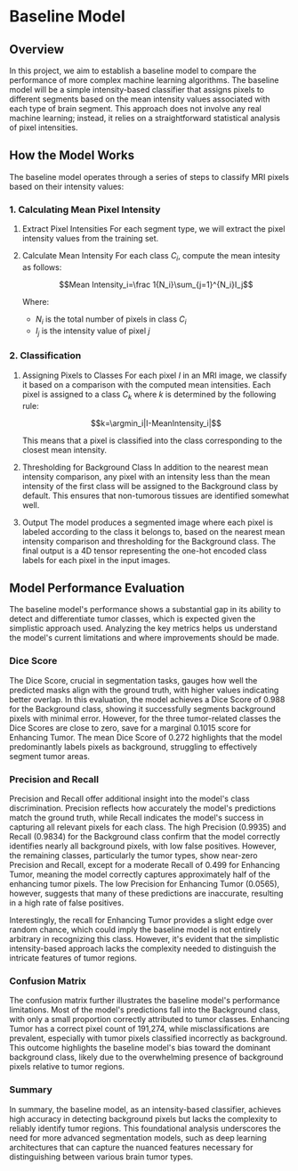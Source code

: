 # Baseline Model

## Overview

In this project, we aim to establish a baseline model to compare the performance of more complex machine learning algorithms. The baseline model will be a simple intensity-based classifier that assigns pixels to different segments based on the mean intensity values associated with each type of brain segment. This approach does not involve any real machine learning; instead, it relies on a straightforward statistical analysis of pixel intensities.

## How the Model Works

The baseline model operates through a series of steps to classify MRI pixels based on their intensity values:

### 1. Calculating Mean Pixel Intensity

1. Extract Pixel Intensities
    For each segment type, we will extract the pixel intensity values from the training set.
1. Calculate Mean Intensity
    For each class $C_i$, compute the mean intesity as follows:

    ```math
    Mean Intensity_i=\frac 1{N_i}\sum_{j=1}^{N_i}I_j
    ```

    Where:
    * $N_i$ is the total number of pixels in class $C_i$
    * $I_j$ is the intensity value of pixel $j$

### 2. Classification

1. Assigning Pixels to Classes
    For each pixel $I$ in an MRI image, we classify it based on a comparison with the computed mean intensities. Each pixel is assigned to a class $C_k$ where $k$ is determined by the following rule:

    ```math
    k=\argmin_i|I-MeanIntensity_i|
    ```

    This means that a pixel is classified into the class corresponding to the closest mean intensity.

2. Thresholding for Background Class
    In addition to the nearest mean intensity comparison, any pixel with an intensity less than the mean intensity of the first class will be assigned to the Background class by default. This ensures that non-tumorous tissues are identified somewhat well.

3. Output
    The model produces a segmented image where each pixel is labeled according to the class it belongs to, based on the nearest mean intensity comparison and thresholding for the Background class. The final output is a 4D tensor representing the one-hot encoded class labels for each pixel in the input images.

## Model Performance Evaluation

The baseline model's performance shows a substantial gap in its ability to detect and differentiate tumor classes, which is expected given the simplistic approach used. Analyzing the key metrics helps us understand the model's current limitations and where improvements should be made.

### Dice Score

The Dice Score, crucial in segmentation tasks, gauges how well the predicted masks align with the ground truth, with higher values indicating better overlap. In this evaluation, the model achieves a Dice Score of 0.988 for the Background class, showing it successfully segments background pixels with minimal error. However, for the three tumor-related classes the Dice Scores are close to zero, save for a marginal 0.1015 score for Enhancing Tumor. The mean Dice Score of 0.272 highlights that the model predominantly labels pixels as background, struggling to effectively segment tumor areas.

### Precision and Recall

Precision and Recall offer additional insight into the model's class discrimination. Precision reflects how accurately the model's predictions match the ground truth, while Recall indicates the model's success in capturing all relevant pixels for each class. The high Precision (0.9935) and Recall (0.9834) for the Background class confirm that the model correctly identifies nearly all background pixels, with low false positives. However, the remaining classes, particularly the tumor types, show near-zero Precision and Recall, except for a moderate Recall of 0.499 for Enhancing Tumor, meaning the model correctly captures approximately half of the enhancing tumor pixels. The low Precision for Enhancing Tumor (0.0565), however, suggests that many of these predictions are inaccurate, resulting in a high rate of false positives.

Interestingly, the recall for Enhancing Tumor provides a slight edge over random chance, which could imply the baseline model is not entirely arbitrary in recognizing this class. However, it's evident that the simplistic intensity-based approach lacks the complexity needed to distinguish the intricate features of tumor regions.

### Confusion Matrix

The confusion matrix further illustrates the baseline model's performance limitations. Most of the model's predictions fall into the Background class, with only a small proportion correctly attributed to tumor classes. Enhancing Tumor has a correct pixel count of 191,274, while misclassifications are prevalent, especially with tumor pixels classified incorrectly as background. This outcome highlights the baseline model's bias toward the dominant background class, likely due to the overwhelming presence of background pixels relative to tumor regions.

### Summary

In summary, the baseline model, as an intensity-based classifier, achieves high accuracy in detecting background pixels but lacks the complexity to reliably identify tumor regions. This foundational analysis underscores the need for more advanced segmentation models, such as deep learning architectures that can capture the nuanced features necessary for distinguishing between various brain tumor types.
